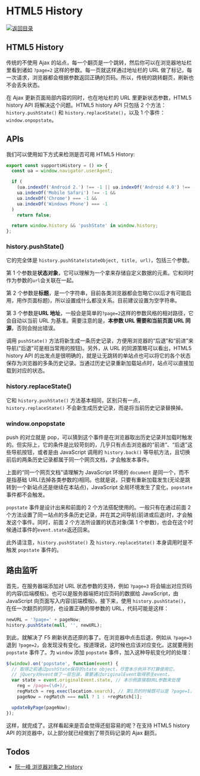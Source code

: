 # HTML5 History

[![&#x8FD4;&#x56DE;&#x76EE;&#x5F55;](https://i.postimg.cc/50XLzC7C/image.png)](https://parg.co/UGZ)

## HTML5 History

传统的不使用 Ajax 的站点，每一个翻页是一个跳转，然后你可以在浏览器地址栏里看到诸如 `?page=2` 这样的参数。每一页就这样通过地址栏的 URL 做了标记，每一次请求，浏览器都会根据参数返回正确的页码。所以，传统的跳转翻页，刷新也不会丢失状态。

在 Ajax 更新页面局部内容的同时，也在地址栏的 URL 里更新状态参数，HTML5 history API 将解决这个问题。HTML5 history API 只包括 2 个方法：`history.pushState()` 和 `history.replaceState()`，以及 1 个事件：`window.onpopstate`。

## APIs

我们可以使用如下方式来检测是否可用 HTML5 History:

```javascript
export const supportsHistory = () => {
  const ua = window.navigator.userAgent;

  if (
    (ua.indexOf('Android 2.') !== -1 || ua.indexOf('Android 4.0') !== -1) &&
    ua.indexOf('Mobile Safari') !== -1 &&
    ua.indexOf('Chrome') === -1 &&
    ua.indexOf('Windows Phone') === -1
  )
    return false;

  return window.history && 'pushState' in window.history;
};
```

### history.pushState\(\)

它的完全体是 `history.pushState(stateObject, title, url)`，包括三个参数。

第 1 个参数是**状态对象**，它可以理解为一个拿来存储自定义数据的元素。它和同时作为参数的`url`会关联在一起。

第 2 个参数是**标题**，是一个字符串，目前各类浏览器都会忽略它\(以后才有可能启用，用作页面标题\)，所以设置成什么都没关系。目前建议设置为空字符串。

第 3 个参数是**URL 地址**，一般会是简单的`?page=2`这样的参数风格的相对路径，它会自动以当前 URL 为基准。需要注意的是，**本参数 URL 需要和当前页面 URL 同源**，否则会抛出错误。

调用 `pushState()` 方法将新生成一条历史记录，方便用浏览器的“后退”和“前进”来导航\(“后退”可是相当常用的按钮\)。另外，从 URL 的同源策略可以看出，HTML5 history API 的出发点是很明确的，就是让无跳转的单站点也可以将它的各个状态保存为浏览器的多条历史记录。当通过历史记录重新加载站点时，站点可以直接加载到对应的状态。

### history.replaceState\(\)

它和 `history.pushState()` 方法基本相同，区别只有一点，`history.replaceState()` 不会新生成历史记录，而是将当前历史记录替换掉。

### window.onpopstate

push 的对立就是 pop，可以猜到这个事件是在浏览器取出历史记录并加载时触发的。但实际上，它的条件是比较苛刻的，几乎只有点击浏览器的“前进”、“后退”这些导航按钮，或者是由 JavaScript 调用的 `history.back()` 等导航方法，且切换前后的两条历史记录都属于同一个网页文档，才会触发本事件。

上面的“同一个网页文档”请理解为 JavaScript 环境的 `document` 是同一个，而不是指基础 URL\(去掉各类参数的\)相同。也就是说，只要有重新加载发生\(无论是跳转到一个新站点还是继续在本站点\)，JavaScript 全局环境发生了变化，`popstate` 事件都不会触发。

`popstate` 事件是设计出来和前面的 2 个方法搭配使用的。一般只有在通过前面 2 个方法设置了同一站点的多条历史记录，并在其之间导航\(前进或后退\)时，才会触发这个事件。同时，前面 2 个方法所设置的状态对象\(第 1 个参数\)，也会在这个时候通过事件的`event.state`返还回来。

此外请注意，`history.pushState()` 及 `history.replaceState()` 本身调用时是不触发 `popstate` 事件的。

## 路由监听

首先，在服务器端添加对 URL 状态参数的支持，例如 `?page=3` 将会输出对应页码的内容\(后端模板\)。也可以是服务器端把对应页码的数据给 JavaScript，由 JavaScript 向页面写入内容\(前端模板\)。接下来，使用 `history.pushState()`，在任一次翻页的同时，也设置正确的带参数的 URL，代码可能是这样：

```javascript
newURL = '?page=' + pageNow;
history.pushState(null, '', newURL);
```

到此，就解决了 F5 刷新状态还原的事了。在浏览器中点击后退，例如从 `?page=3` 退到 `?page=2`，会发现没有变化。按道理说，这时候也应该对应变化。这就要用到 `popstate` 事件了。为 `window` 添加 `popstate` 事件，加入这种导航变化时的处理：

```javascript
$(window).on('popstate', function(event) {
  // 取得之前通过pushState保存的state object，尽管本示例并不打算使用它。
  // jQuery对event做了一层包装，需要通过originalEvent取得原生event。
  var state = event.originalEvent.state, // 本示例直接取URL参数来处理
    reg = /page=(\d+)/,
    regMatch = reg.exec(location.search), // 第1页的时候既可以是 ?page=1，也可以根本没有page参数
    pageNow = regMatch === null ? 1 : +regMatch[1];

  updateByPage(pageNow);
});
```

这样，就完成了。这样看起来是否会觉得还挺容易的呢？在支持 HTML5 history API 的浏览器中，以上部分就已经做到了带页码记录的 Ajax 翻页。

## Todos

* [阮一峰 浏览器对象之 History](http://javascript.ruanyifeng.com/bom/history.html)

